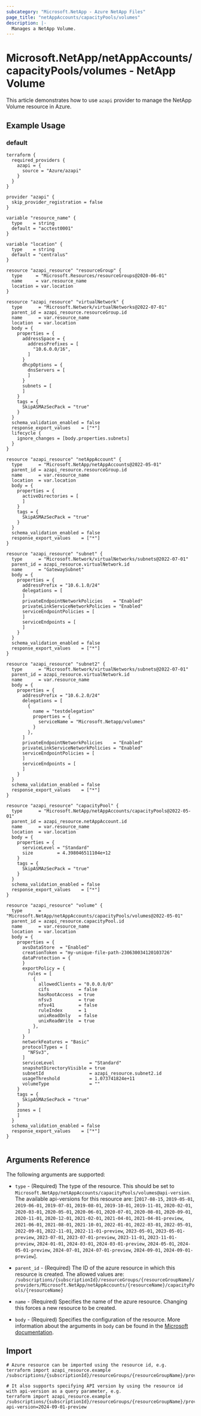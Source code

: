 ```yaml
---
subcategory: "Microsoft.NetApp - Azure NetApp Files"
page_title: "netAppAccounts/capacityPools/volumes"
description: |-
  Manages a NetApp Volume.
---
```


# Microsoft.NetApp/netAppAccounts/capacityPools/volumes - NetApp Volume

This article demonstrates how to use `azapi` provider to manage the NetApp Volume resource in Azure.

## Example Usage

### default

```hcl
terraform {
  required_providers {
    azapi = {
      source = "Azure/azapi"
    }
  }
}

provider "azapi" {
  skip_provider_registration = false
}

variable "resource_name" {
  type    = string
  default = "acctest0001"
}

variable "location" {
  type    = string
  default = "centralus"
}

resource "azapi_resource" "resourceGroup" {
  type     = "Microsoft.Resources/resourceGroups@2020-06-01"
  name     = var.resource_name
  location = var.location
}

resource "azapi_resource" "virtualNetwork" {
  type      = "Microsoft.Network/virtualNetworks@2022-07-01"
  parent_id = azapi_resource.resourceGroup.id
  name      = var.resource_name
  location  = var.location
  body = {
    properties = {
      addressSpace = {
        addressPrefixes = [
          "10.6.0.0/16",
        ]
      }
      dhcpOptions = {
        dnsServers = [
        ]
      }
      subnets = [
      ]
    }
    tags = {
      SkipASMAzSecPack = "true"
    }
  }
  schema_validation_enabled = false
  response_export_values    = ["*"]
  lifecycle {
    ignore_changes = [body.properties.subnets]
  }
}

resource "azapi_resource" "netAppAccount" {
  type      = "Microsoft.NetApp/netAppAccounts@2022-05-01"
  parent_id = azapi_resource.resourceGroup.id
  name      = var.resource_name
  location  = var.location
  body = {
    properties = {
      activeDirectories = [
      ]
    }
    tags = {
      SkipASMAzSecPack = "true"
    }
  }
  schema_validation_enabled = false
  response_export_values    = ["*"]
}

resource "azapi_resource" "subnet" {
  type      = "Microsoft.Network/virtualNetworks/subnets@2022-07-01"
  parent_id = azapi_resource.virtualNetwork.id
  name      = "GatewaySubnet"
  body = {
    properties = {
      addressPrefix = "10.6.1.0/24"
      delegations = [
      ]
      privateEndpointNetworkPolicies    = "Enabled"
      privateLinkServiceNetworkPolicies = "Enabled"
      serviceEndpointPolicies = [
      ]
      serviceEndpoints = [
      ]
    }
  }
  schema_validation_enabled = false
  response_export_values    = ["*"]
}

resource "azapi_resource" "subnet2" {
  type      = "Microsoft.Network/virtualNetworks/subnets@2022-07-01"
  parent_id = azapi_resource.virtualNetwork.id
  name      = var.resource_name
  body = {
    properties = {
      addressPrefix = "10.6.2.0/24"
      delegations = [
        {
          name = "testdelegation"
          properties = {
            serviceName = "Microsoft.Netapp/volumes"
          }
        },
      ]
      privateEndpointNetworkPolicies    = "Enabled"
      privateLinkServiceNetworkPolicies = "Enabled"
      serviceEndpointPolicies = [
      ]
      serviceEndpoints = [
      ]
    }
  }
  schema_validation_enabled = false
  response_export_values    = ["*"]
}

resource "azapi_resource" "capacityPool" {
  type      = "Microsoft.NetApp/netAppAccounts/capacityPools@2022-05-01"
  parent_id = azapi_resource.netAppAccount.id
  name      = var.resource_name
  location  = var.location
  body = {
    properties = {
      serviceLevel = "Standard"
      size         = 4.398046511104e+12
    }
    tags = {
      SkipASMAzSecPack = "true"
    }
  }
  schema_validation_enabled = false
  response_export_values    = ["*"]
}

resource "azapi_resource" "volume" {
  type      = "Microsoft.NetApp/netAppAccounts/capacityPools/volumes@2022-05-01"
  parent_id = azapi_resource.capacityPool.id
  name      = var.resource_name
  location  = var.location
  body = {
    properties = {
      avsDataStore  = "Enabled"
      creationToken = "my-unique-file-path-230630034120103726"
      dataProtection = {
      }
      exportPolicy = {
        rules = [
          {
            allowedClients = "0.0.0.0/0"
            cifs           = false
            hasRootAccess  = true
            nfsv3          = true
            nfsv41         = false
            ruleIndex      = 1
            unixReadOnly   = false
            unixReadWrite  = true
          },
        ]
      }
      networkFeatures = "Basic"
      protocolTypes = [
        "NFSv3",
      ]
      serviceLevel             = "Standard"
      snapshotDirectoryVisible = true
      subnetId                 = azapi_resource.subnet2.id
      usageThreshold           = 1.073741824e+11
      volumeType               = ""
    }
    tags = {
      SkipASMAzSecPack = "true"
    }
    zones = [
    ]
  }
  schema_validation_enabled = false
  response_export_values    = ["*"]
}


```



## Arguments Reference

The following arguments are supported:

* `type` - (Required) The type of the resource. This should be set to `Microsoft.NetApp/netAppAccounts/capacityPools/volumes@api-version`. The available api-versions for this resource are: [`2017-08-15`, `2019-05-01`, `2019-06-01`, `2019-07-01`, `2019-08-01`, `2019-10-01`, `2019-11-01`, `2020-02-01`, `2020-03-01`, `2020-05-01`, `2020-06-01`, `2020-07-01`, `2020-08-01`, `2020-09-01`, `2020-11-01`, `2020-12-01`, `2021-02-01`, `2021-04-01`, `2021-04-01-preview`, `2021-06-01`, `2021-08-01`, `2021-10-01`, `2022-01-01`, `2022-03-01`, `2022-05-01`, `2022-09-01`, `2022-11-01`, `2022-11-01-preview`, `2023-05-01`, `2023-05-01-preview`, `2023-07-01`, `2023-07-01-preview`, `2023-11-01`, `2023-11-01-preview`, `2024-01-01`, `2024-03-01`, `2024-03-01-preview`, `2024-05-01`, `2024-05-01-preview`, `2024-07-01`, `2024-07-01-preview`, `2024-09-01`, `2024-09-01-preview`].

* `parent_id` - (Required) The ID of the azure resource in which this resource is created. The allowed values are:  
  `/subscriptions/{subscriptionId}/resourceGroups/{resourceGroupName}/providers/Microsoft.NetApp/netAppAccounts/{resourceName}/capacityPools/{resourceName}`

* `name` - (Required) Specifies the name of the azure resource. Changing this forces a new resource to be created.

* `body` - (Required) Specifies the configuration of the resource. More information about the arguments in `body` can be found in the [Microsoft documentation](https://learn.microsoft.com/en-us/azure/templates/Microsoft.NetApp/netAppAccounts/capacityPools/volumes?pivots=deployment-language-terraform).

## Import

 ```shell
 # Azure resource can be imported using the resource id, e.g.
 terraform import azapi_resource.example /subscriptions/{subscriptionId}/resourceGroups/{resourceGroupName}/providers/Microsoft.NetApp/netAppAccounts/{resourceName}/capacityPools/{resourceName}/volumes/{resourceName}
 
 # It also supports specifying API version by using the resource id with api-version as a query parameter, e.g.
 terraform import azapi_resource.example /subscriptions/{subscriptionId}/resourceGroups/{resourceGroupName}/providers/Microsoft.NetApp/netAppAccounts/{resourceName}/capacityPools/{resourceName}/volumes/{resourceName}?api-version=2024-09-01-preview
 ```
